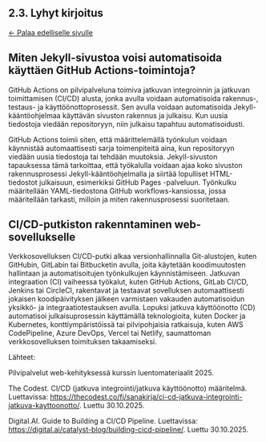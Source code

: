 ## 2.3. Lyhyt kirjoitus

[← Palaa edelliselle sivulle](https://tonysiren.github.io/pilvipalvelut-web-kehityksessa-tehtavat/)


## Miten Jekyll-sivustoa voisi automatisoida käyttäen GitHub Actions-toimintoja?

GitHub Actions on pilvipalveluna toimiva jatkuvan integroinnin ja jatkuvan toimittamisen (CI/CD) alusta, jonka avulla voidaan automatisoida rakennus-, testaus- ja käyttöönottoprosessit. Sen avulla voidaan automatisoida Jekyll-kääntöohjelmaa käyttävän sivuston rakennus ja julkaisu. Kun uusia tiedostoja viedään repositoryyn, niin julkaisu tapahtuu automatisoidusti. 

GitHub Actions toimii siten, että määrittelemällä työnkulun voidaan käynnistää automaattisesti sarja toimenpiteitä aina, kun repositoryyn viedään uusia tiedostoja tai tehdään muutoksia. Jekyll-sivuston tapauksessa tämä tarkoittaa, että työkalulla voidaan ajaa koko sivuston rakennusprosessi Jekyll-kääntöohjelmalla ja siirtää lopulliset HTML-tiedostot julkaisuun, esimerkiksi GitHub Pages -palveluun. Työnkulku määritellään YAML-tiedostona GitHub workflows-kansiossa, jossa määritellään tarkasti, milloin ja miten rakennusprosessi suoritetaan.

## CI/CD-putkiston rakenntaminen web-sovellukselle

Verkkosovelluksen CI/CD-putki alkaa versionhallinnalla Git-alustojen, kuten GitHubin, GitLabin tai Bitbucketin avulla, joita käytetään koodimuutosten hallintaan ja automatisoitujen työnkulkujen käynnistämiseen.
Jatkuvan integraation (CI) vaiheessa työkalut, kuten GitHub Actions, GitLab CI/CD, Jenkins tai CircleCI, rakentavat ja testaavat sovelluksen automaattisesti jokaisen koodipäivityksen jälkeen varmistaen vakauden automatisoidun yksikkö- ja integraatiotestauksen avulla.
Lopuksi jatkuva käyttöönotto (CD) automatisoi julkaisuprosessin käyttämällä teknologioita, kuten Docker ja Kubernetes, konttiympäristöissä tai pilvipohjaisia ​​ratkaisuja, kuten AWS CodePipeline, Azure DevOps, Vercel tai Netlify, saumattoman verkkosovelluksen toimituksen takaamiseksi.

Lähteet: 

Pilvipalvelut web-kehityksessä kurssin luentomateriaalit 2025. 

The Codest. CI/CD (jatkuva integrointi/jatkuva käyttöönotto) määritelmä. Luettavissa: https://thecodest.co/fi/sanakirja/ci-cd-jatkuva-integrointi-jatkuva-kayttoonotto/. Luettu 30.10.2025.

Digital.AI. Guide to Building a CI/CD Pipeline. Luettavissa: https://digital.ai/catalyst-blog/building-cicd-pipeline/. Luettu 30.10.2025.









